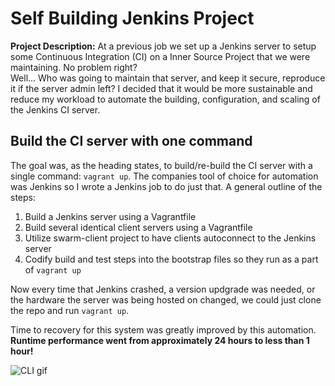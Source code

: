 # Self Building Jenkins Project

**Project Description:** At a previous job we set up a Jenkins server to setup some Continuous Integration (CI) on a Inner Source Project that we were maintaining. No problem right?
<br>
Well... Who was going to maintain that server, and keep it secure, reproduce it if the server admin left? I decided that it would be more sustainable and reduce my workload to automate the building, configuration, and scaling of the Jenkins CI server.
<br>

## Build the CI server with one command

The goal was, as the heading states, to build/re-build the CI server with a single command: `vagrant up`. The companies tool of choice for automation was Jenkins so I wrote a Jenkins job to do just that. A general outline of the steps:
1. Build a Jenkins server using a Vagrantfile
1. Build several identical client servers using a Vagrantfile
1. Utilize swarm-client project to have clients autoconnect to the Jenkins server
1. Codify build and test steps into the bootstrap files so they run as a part of `vagrant up`

Now every time that Jenkins crashed, a version updgrade was needed, or the hardware the server was being hosted on changed, we could just clone the repo and run `vagrant up`.
<br>

Time to recovery for this system was greatly improved by this automation. **Runtime performance went from approximately 24 hours to less than 1 hour!**

![CLI gif](https://github.com/zkoppert/zkoppert.github.io/blob/master/images/vagrant-cli.gif?raw=true)
